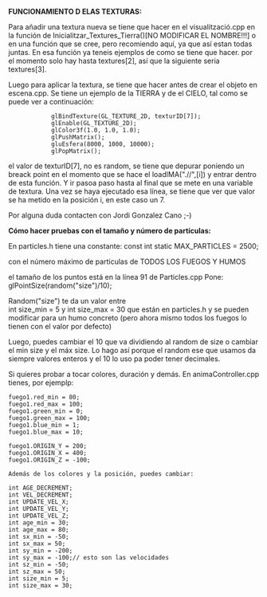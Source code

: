 
__FUNCIONAMIENTO D ELAS TEXTURAS:__

Para añadir una textura nueva se tiene que hacer en el visualització.cpp en la función de Inicialitzar_Textures_Tierra()[NO MODIFICAR EL NOMBRE!!!] o en una función que se cree, pero recomiendo aquí, ya que así estan todas juntas. En esa función ya teneis ejemplos de como se tiene que hacer. por el momento solo hay hasta textures[2], así que la siguiente seria textures[3].

Luego para aplicar la textura, se tiene que hacer antes de crear el objeto en escena.cpp. Se tiene un ejemplo de la TIERRA y de el CIELO, tal como se puede ver a continuación:

				glBindTexture(GL_TEXTURE_2D, texturID[7]);
				glEnable(GL_TEXTURE_2D);
				glColor3f(1.0, 1.0, 1.0);
				glPushMatrix();
				gluEsfera(8000, 1000, 10000);
				glPopMatrix();

el valor de texturID[7], no es random, se tiene que depurar poniendo un breack point en el momento que se hace el loadIMA(".//",[i]) y entrar dentro de esta función. Y ir pasoa  paso hasta al final que se mete en una variable de textura. Una vez se haya ejecutado esa línea, se tiene que ver que valor se ha metido en la posición i, en este caso un 7.

Por alguna duda contacten con Jordi Gonzalez Cano ;-)






__Cómo hacer pruebas con el tamaño y número de partículas:__

En particles.h tiene una constante:
	const int static MAX_PARTICLES = 2500;

con el número máximo de particulas de TODOS LOS FUEGOS Y HUMOS

el tamaño de los puntos está en la línea 91 de Particles.cpp
Pone: glPointSize(random("size")/10);

Random("size") te da un valor entre 	
	int size_min = 5 y 
	int size_max = 30 que están en particles.h y se pueden modificar para un humo concreto
(pero ahora mismo todos los fuegos lo tienen con el valor por defecto)


Luego, puedes cambiar el 10 que va dividiendo al random de size o cambiar el min size y el máx size.
Lo hago así porque el random ese que usamos da siempre valores enteros y el 10 lo uso pa poder tener decimales.

Si quieres probar a tocar colores, duración y demás. En animaController.cpp tienes, por ejemplp:

	fuego1.red_min = 80;
	fuego1.red_max = 100;
	fuego1.green_min = 0;
	fuego1.green_max = 100;
	fuego1.blue_min = 1;
	fuego1.blue_max = 10;

	fuego1.ORIGIN_Y = 200;
	fuego1.ORIGIN_X = 400;
	fuego1.ORIGIN_Z = -100;

	Además de los colores y la posición, puedes cambiar:

	int AGE_DECREMENT;
	int VEL_DECREMENT;
	int UPDATE_VEL_X;
	int UPDATE_VEL_Y;
	int UPDATE_VEL_Z;
	int age_min = 30;
	int age_max = 80;
	int sx_min = -50;
	int sx_max = 50;
	int sy_min = -200;
	int sy_max = -100;// esto son las velocidades
	int sz_min = -50;
	int sz_max = 50;
	int size_min = 5;
	int size_max = 30;

